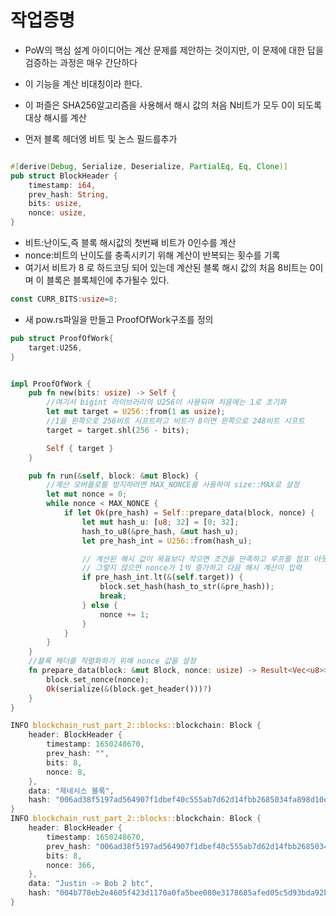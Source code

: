 # 작업증명

- PoW의 핵심 설계 아이디어는 계산 문제를 제안하는 것이지만, 이 문제에 대한 답을 검증하는 과정은 매우 간단하다
- 이 기능을 계산 비대칭이라 한다.
- 이 퍼즐은 SHA256알고리즘을 사용해서 해시 값의 처음 N비트가 모두 0이 되도록 대상 해시를 계산

- 먼저 블록 헤더엥 비트 및 논스 필드를추가

```rs

#[derive(Debug, Serialize, Deserialize, PartialEq, Eq, Clone)]
pub struct BlockHeader {
    timestamp: i64,
    prev_hash: String,
    bits: usize,
    nonce: usize,
}
```

- 비트:난이도,즉 블록 해시값의 첫번째 비트가 0인수를 계산
- nonce:비트의 난이도를 충족시키기 위해 계산이 반복되는 횟수를 기록
- 여기서 비트가 8 로 하드코딩 되어 있는데 계산된 블록 해시 값의 처음 8비트는 0이며 이 블록은 블록체인에 추가될수 있다.

```rs
const CURR_BITS:usize=8;
```

- 새 pow.rs파일을 만들고 ProofOfWork구조를 정의

```rs
pub struct ProofOfWork{
    target:U256,
}
```

```rs

impl ProofOfWork {
    pub fn new(bits: usize) -> Self {
        //여기서 bigint 라이브러리의 U256이 사용되며 처음에는 1로 초기화
        let mut target = U256::from(1 as usize);
        //1을 왼쪽으로 256비트 시프트하고 비트가 8이면 왼쪽으로 248비트 시프트
        target = target.shl(256 - bits);

        Self { target }
    }

    pub fn run(&self, block: &mut Block) {
        //계산 오버플로를 방지하려면 MAX_NONCE를 사용하여 size::MAX로 설정
        let mut nonce = 0;
        while nonce < MAX_NONCE {
            if let Ok(pre_hash) = Self::prepare_data(block, nonce) {
                let mut hash_u: [u8; 32] = [0; 32];
                hash_to_u8(&pre_hash, &mut hash_u);
                let pre_hash_int = U256::from(hash_u);

                // 계산된 해시 값이 목표보다 작으면 조건을 만족하고 루프를 점프 아웃
                // 그렇지 않으면 nonce가 1씩 증가하고 다음 해시 계산이 입력
                if pre_hash_int.lt(&(self.target)) {
                    block.set_hash(hash_to_str(&pre_hash));
                    break;
                } else {
                    nonce += 1;
                }
            }
        }
    }
    //블록 헤더를 직렬화하기 위해 nonce 값을 설정
    fn prepare_data(block: &mut Block, nonce: usize) -> Result<Vec<u8>> {
        block.set_nonce(nonce);
        Ok(serialize(&(block.get_header()))?)
    }
}

```

```rs
INFO blockchain_rust_part_2::blocks::blockchain: Block {
    header: BlockHeader {
        timestamp: 1650248670,
        prev_hash: "",
        bits: 8,
        nonce: 8,
    },
    data: "제네시스 블록",
    hash: "006ad38f5197ad564907f1dbef40c555ab7d62d14fbb2685034fa898d10ebcef",
}
INFO blockchain_rust_part_2::blocks::blockchain: Block {
    header: BlockHeader {
        timestamp: 1650248670,
        prev_hash: "006ad38f5197ad564907f1dbef40c555ab7d62d14fbb2685034fa898d10ebcef",
        bits: 8,
        nonce: 366,
    },
    data: "Justin -> Bob 2 btc",
    hash: "004b778eb2e4605f423d1170a0fa5bee080e3178685afed05c5d93bda92be867",
}
```
